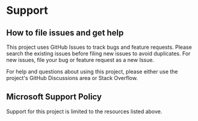 # Support

## How to file issues and get help  

This project uses GitHub Issues to track bugs and feature requests. Please search the existing 
issues before filing new issues to avoid duplicates.  For new issues, file your bug or 
feature request as a new Issue.

For help and questions about using this project, please either use the project's GitHub Discussions area or Stack Overflow.

## Microsoft Support Policy  
Support for this project is limited to the resources listed above.
